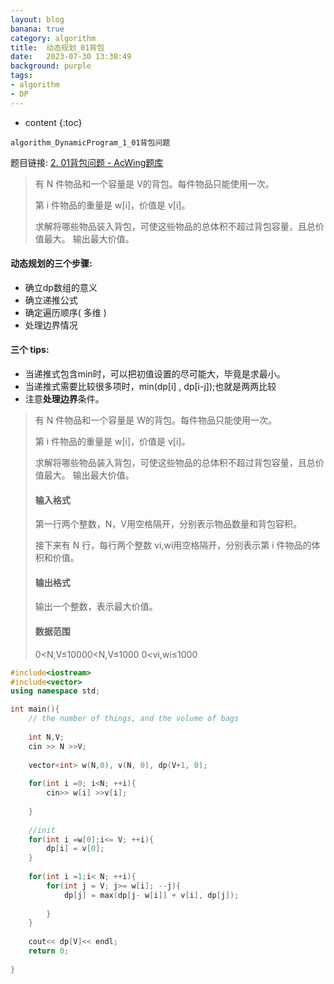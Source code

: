 ```yaml
---
layout: blog
banana: true
category: algorithm
title:  动态规划_01背包
date:   2023-07-30 13:38:49
background: purple
tags:
- algorithm
- DP
---
```


* content
{:toc}


```
algorithm_DynamicProgram_1_01背包问题
```



题目链接: [2. 01背包问题 - AcWing题库](https://www.acwing.com/problem/content/2/)

> 有 N 件物品和一个容量是 V的背包。每件物品只能使用一次。
>
> 第 i 件物品的重量是 w[i]，价值是 v[i]。
>
> 求解将哪些物品装入背包，可使这些物品的总体积不超过背包容量，且总价值最大。
> 输出最大价值。

#### 动态规划的三个步骤:

- 确立dp数组的意义
- 确立递推公式
- 确定遍历顺序( 多维 )
- 处理边界情况

#### 三个 tips:

- 当递推式包含min时，可以把初值设置的尽可能大，毕竟是求最小。
- 当递推式需要比较很多项时，min(dp[i] , dp[i-j]);也就是两两比较
- 注意**处理边界**条件。





> 有 N 件物品和一个容量是 W的背包。每件物品只能使用一次。
>
> 第 i 件物品的重量是 w[i]，价值是 v[i]。
>
> 求解将哪些物品装入背包，可使这些物品的总体积不超过背包容量，且总价值最大。
> 输出最大价值。
>
> #### 输入格式
>
> 第一行两个整数，N，V用空格隔开，分别表示物品数量和背包容积。
>
> 接下来有 N 行，每行两个整数 vi,wi用空格隔开，分别表示第 i 件物品的体积和价值。
>
> #### 输出格式
>
> 输出一个整数，表示最大价值。
>
> #### 数据范围
>
> 0<N,V≤10000<N,V≤1000
> 0<vi,wi≤1000

```c++
#include<iostream>
#include<vector>
using namespace std;

int main(){
    // the number of things, and the volume of bags
    
    int N,V;
    cin >> N >>V;
    
    vector<int> w(N,0), v(N, 0), dp(V+1, 0);
    
    for(int i =0; i<N; ++i){
        cin>> w[i] >>v[i];
        
    }
    
    //init
    for(int i =w[0];i<= V; ++i){
        dp[i] = v[0];
    }
    
    for(int i =1;i< N; ++i){
        for(int j = V; j>= w[i]; --j){
            dp[j] = max(dp[j- w[i]] + v[i], dp[j]);
            
        }
    }
    
    cout<< dp[V]<< endl;
    return 0;
    
}
```

